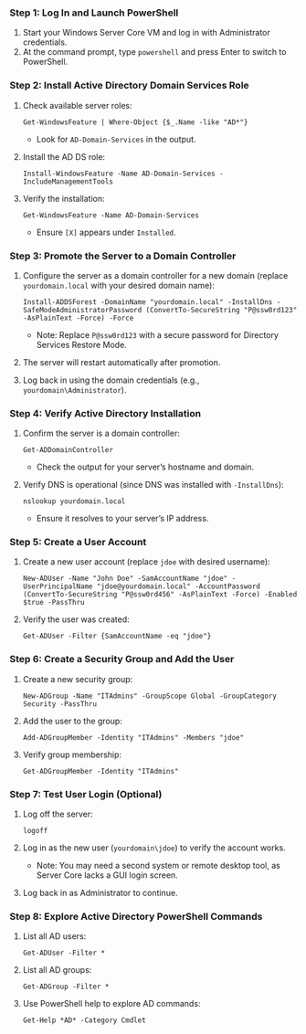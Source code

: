 ### Step 1: Log In and Launch PowerShell

1. Start your Windows Server Core VM and log in with Administrator credentials.
2. At the command prompt, type `powershell` and press Enter to switch to PowerShell.

### Step 2: Install Active Directory Domain Services Role

1. Check available server roles:

   ```
   Get-WindowsFeature | Where-Object {$_.Name -like "AD*"}
   ```
   - Look for `AD-Domain-Services` in the output.
2. Install the AD DS role:

   ```
   Install-WindowsFeature -Name AD-Domain-Services -IncludeManagementTools
   ```
3. Verify the installation:

   ```
   Get-WindowsFeature -Name AD-Domain-Services
   ```
   - Ensure `[X]` appears under `Installed`.

### Step 3: Promote the Server to a Domain Controller

1. Configure the server as a domain controller for a new domain (replace `yourdomain.local` with your desired domain name):

   ```
   Install-ADDSForest -DomainName "yourdomain.local" -InstallDns -SafeModeAdministratorPassword (ConvertTo-SecureString "P@ssw0rd123" -AsPlainText -Force) -Force
   ```
   - Note: Replace `P@ssw0rd123` with a secure password for Directory Services Restore Mode.
2. The server will restart automatically after promotion.
3. Log back in using the domain credentials (e.g., `yourdomain\Administrator`).

### Step 4: Verify Active Directory Installation

1. Confirm the server is a domain controller:

   ```
   Get-ADDomainController
   ```
   - Check the output for your server’s hostname and domain.
2. Verify DNS is operational (since DNS was installed with `-InstallDns`):

   ```
   nslookup yourdomain.local
   ```
   - Ensure it resolves to your server’s IP address.

### Step 5: Create a User Account

1. Create a new user account (replace `jdoe` with desired username):

   ```
   New-ADUser -Name "John Doe" -SamAccountName "jdoe" -UserPrincipalName "jdoe@yourdomain.local" -AccountPassword (ConvertTo-SecureString "P@ssw0rd456" -AsPlainText -Force) -Enabled $true -PassThru
   ```
2. Verify the user was created:

   ```
   Get-ADUser -Filter {SamAccountName -eq "jdoe"}
   ```

### Step 6: Create a Security Group and Add the User

1. Create a new security group:

   ```
   New-ADGroup -Name "ITAdmins" -GroupScope Global -GroupCategory Security -PassThru
   ```
2. Add the user to the group:

   ```
   Add-ADGroupMember -Identity "ITAdmins" -Members "jdoe"
   ```
3. Verify group membership:

   ```
   Get-ADGroupMember -Identity "ITAdmins"
   ```

### Step 7: Test User Login (Optional)

1. Log off the server:

   ```
   logoff
   ```
2. Log in as the new user (`yourdomain\jdoe`) to verify the account works.
   - Note: You may need a second system or remote desktop tool, as Server Core lacks a GUI login screen.
3. Log back in as Administrator to continue.

### Step 8: Explore Active Directory PowerShell Commands

1. List all AD users:

   ```
   Get-ADUser -Filter *
   ```
2. List all AD groups:

   ```
   Get-ADGroup -Filter *
   ```
3. Use PowerShell help to explore AD commands:

   ```
   Get-Help *AD* -Category Cmdlet
   ```